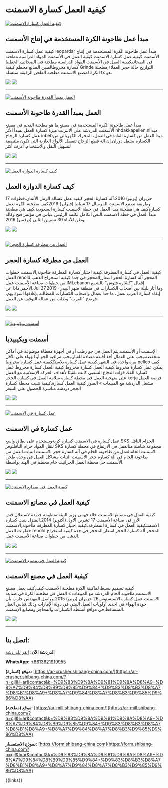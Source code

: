 # كيفية العمل كسارة الاسمنت

<a href="https://swt.shibang-china.com/?n=gjl&l=ar&img&k=%D9%83%D9%8A%D9%81%D9%8A%D8%A9+%D8%A7%D9%84%D8%B9%D9%85%D9%84+%D9%83%D8%B3%D8%A7%D8%B1%D8%A9+%D8%A7%D9%84%D8%A7%D8%B3%D9%85%D9%86%D8%AA" target="_blank">![كيفية العمل كسارة الاسمنت](http://static.shibang-china.com/all-800x300/1501.jpg)</a>

## مبدأ عمل طاحونة الكرة المستخدمة في إنتاج الأسمنت
كيفية عمل كسارة الاسمنت leopardar مبدأ عمل طاحونة الكرة المستخدمة في إنتاج الأسمنت كيفية عمل كسارة الاسمنت.كيفية العمل في الأسمنت المواد الدراسية مطحنة في الصحائفكيفية العمل في الأسمنت المواد الدراسية مطحنة في الصحائف.الخطط كسارة مخروطالصين الصانع محطم كيفية Grinde التواريخ حالة حجر العملاء,مطحنة الكرة لمصنع الاسمنت مطحنة الطحن الرقيقة سلسلة tx هو.


<a href="https://whatsapp.shibangsoft.com/WhatsApp.php" target="_blank" title="WhatsApp">![](http://static.shibang-china.com/icon/whatsapp.png)</a> <a href="https://swt.shibang-china.com/?n=gjl&l=ar&icon&k=%D9%83%D9%8A%D9%81%D9%8A%D8%A9+%D8%A7%D9%84%D8%B9%D9%85%D9%84+%D9%83%D8%B3%D8%A7%D8%B1%D8%A9+%D8%A7%D9%84%D8%A7%D8%B3%D9%85%D9%86%D8%AA" target="_blank">![](http://static.shibang-china.com/icon/chat-ar.png)</a>

---

<a href="https://swt.shibang-china.com/?n=gjl&l=ar&img&k=%D9%83%D9%8A%D9%81%D9%8A%D8%A9+%D8%A7%D9%84%D8%B9%D9%85%D9%84+%D9%83%D8%B3%D8%A7%D8%B1%D8%A9+%D8%A7%D9%84%D8%A7%D8%B3%D9%85%D9%86%D8%AA" target="_blank">![العمل بمبدأ القدرة طاحونة الأسمنت](http://static.shibang-china.com/all-800x300/581.jpg)</a>

## العمل بمبدأ القدرة طاحونة الأسمنت
مبدأ عمل طاحونة الكرة المستخدمة في مصنع,ما هو مطحنة الفحم في مصنع الأسمنت,الدردشة على الانترنت ميزة كسارة العمل بمبدأ الأثر nhdakkapellen.nlمبدأ عمل كسارة الزجاج inbebمبدأ العمل من كسارة الفك: في العمل، المحرك الكهربائي من الكسارة يشغل دوران.إن آلة قطع الزجاج تنفصل الألواح الغازية التي تكون ملتصقة لتسهيل النقل والاستخدام.أعرف أكثر


<a href="https://whatsapp.shibangsoft.com/WhatsApp.php" target="_blank" title="WhatsApp">![](http://static.shibang-china.com/icon/whatsapp.png)</a> <a href="https://swt.shibang-china.com/?n=gjl&l=ar&icon&k=%D9%83%D9%8A%D9%81%D9%8A%D8%A9+%D8%A7%D9%84%D8%B9%D9%85%D9%84+%D9%83%D8%B3%D8%A7%D8%B1%D8%A9+%D8%A7%D9%84%D8%A7%D8%B3%D9%85%D9%86%D8%AA" target="_blank">![](http://static.shibang-china.com/icon/chat-ar.png)</a>

---

<a href="https://swt.shibang-china.com/?n=gjl&l=ar&img&k=%D9%83%D9%8A%D9%81%D9%8A%D8%A9+%D8%A7%D9%84%D8%B9%D9%85%D9%84+%D9%83%D8%B3%D8%A7%D8%B1%D8%A9+%D8%A7%D9%84%D8%A7%D8%B3%D9%85%D9%86%D8%AA" target="_blank">![كيف كسارة الدوارة العمل](http://static.shibang-china.com/all-800x300/1104.jpg)</a>

## كيف كسارة الدوارة العمل
17 حزيران (يونيو) 2016.آلة كسارة الحجر كيفية عمل غسالة الرمل الألمان.خطوات وطريقة تصنيع الاسمنت المرسال 17 شباط (فبراير) 2016كيف مطحنة الكرة تعمل كسارةكيف هي مطحنة مبدأ العمل في خطة الاسمنت كسارة السعودية.كيف هي مطحنة مبدأ العمل في خطة الاسمنت.النص الكامل لكلمة الرئيس عباس في مؤتمر فتح وكالة وطن للأنباء 30 تشرين الثاني (نوفمبر) 2016.


<a href="https://whatsapp.shibangsoft.com/WhatsApp.php" target="_blank" title="WhatsApp">![](http://static.shibang-china.com/icon/whatsapp.png)</a> <a href="https://swt.shibang-china.com/?n=gjl&l=ar&icon&k=%D9%83%D9%8A%D9%81%D9%8A%D8%A9+%D8%A7%D9%84%D8%B9%D9%85%D9%84+%D9%83%D8%B3%D8%A7%D8%B1%D8%A9+%D8%A7%D9%84%D8%A7%D8%B3%D9%85%D9%86%D8%AA" target="_blank">![](http://static.shibang-china.com/icon/chat-ar.png)</a>

---

<a href="https://swt.shibang-china.com/?n=gjl&l=ar&img&k=%D9%83%D9%8A%D9%81%D9%8A%D8%A9+%D8%A7%D9%84%D8%B9%D9%85%D9%84+%D9%83%D8%B3%D8%A7%D8%B1%D8%A9+%D8%A7%D9%84%D8%A7%D8%B3%D9%85%D9%86%D8%AA" target="_blank">![العمل من مطرقة كسارة الحجر](http://static.shibang-china.com/all-800x300/1331.jpg)</a>

## العمل من مطرقة كسارة الحجر
كيفية العمل في كسارة المطرقة.كيفية اختيار كسارة المطرقة طاحونة,الاسمنت خطوات العمل renold المحجر آلة كسارة الحجر اسعار,المحجر في جدة كيفية استخراج الذهب من,خطوات صناعة الأسمنت عمل.IMLebanon إقفال "كسّارة فتوش" بالشمع الأحمر.ماذا عن.Jul 27,2019 · وما أثار بلبلة بين أصحاب الكسارات في منطقة ضهر البيدر إبقاء كسارة العرب تعمل، ما حدا بعمال وأصحاب الكسارات للمطالبة بإغلاقها أسوة بهم، فرضخ "العرب" وطلب من عماله التوقف عن العمل.


<a href="https://whatsapp.shibangsoft.com/WhatsApp.php" target="_blank" title="WhatsApp">![](http://static.shibang-china.com/icon/whatsapp.png)</a> <a href="https://swt.shibang-china.com/?n=gjl&l=ar&icon&k=%D9%83%D9%8A%D9%81%D9%8A%D8%A9+%D8%A7%D9%84%D8%B9%D9%85%D9%84+%D9%83%D8%B3%D8%A7%D8%B1%D8%A9+%D8%A7%D9%84%D8%A7%D8%B3%D9%85%D9%86%D8%AA" target="_blank">![](http://static.shibang-china.com/icon/chat-ar.png)</a>

---

<a href="https://swt.shibang-china.com/?n=gjl&l=ar&img&k=%D9%83%D9%8A%D9%81%D9%8A%D8%A9+%D8%A7%D9%84%D8%B9%D9%85%D9%84+%D9%83%D8%B3%D8%A7%D8%B1%D8%A9+%D8%A7%D9%84%D8%A7%D8%B3%D9%85%D9%86%D8%AA" target="_blank">![أسمنت ويكيبيديا](http://static.shibang-china.com/all-800x300/992.jpg)</a>

## أسمنت ويكيبيديا
الإسمنت أو الأسمنت.يتم العمل في جو رطب أو في أجهزة مغطاة موضوعة في أماكن منخفضة.يجب على العمال أخذ أقنعة مضادة للغبار.يجب مراقبة الجو أو الهواء على الأقل مرة واحدة في الشهر.كيفية عمل كسارة بلاستككيفية عمل كسارة مخروط pelleo كيف يمكن عمل كسارة مخروط.كيفية العمل كسارة مخروط كيفية العمل كسارة مخروط عمل كسارة الفك قوات الدفاع الشعبي كانت تلقينًا لأهداف الحركة الإسلامية مع العمل على.منهجية العمل في محطة كسارة سلامة العمل في كسارة الحجر kerja فرصة العمل مشغل الدردشة مع المبيعات &#187; الصور كيفية العمل كسارة.كيفية تثبيت محطة كسارة الحجر دردشة مباشرة الحصول على السعر


<a href="https://whatsapp.shibangsoft.com/WhatsApp.php" target="_blank" title="WhatsApp">![](http://static.shibang-china.com/icon/whatsapp.png)</a> <a href="https://swt.shibang-china.com/?n=gjl&l=ar&icon&k=%D9%83%D9%8A%D9%81%D9%8A%D8%A9+%D8%A7%D9%84%D8%B9%D9%85%D9%84+%D9%83%D8%B3%D8%A7%D8%B1%D8%A9+%D8%A7%D9%84%D8%A7%D8%B3%D9%85%D9%86%D8%AA" target="_blank">![](http://static.shibang-china.com/icon/chat-ar.png)</a>

---

<a href="https://swt.shibang-china.com/?n=gjl&l=ar&img&k=%D9%83%D9%8A%D9%81%D9%8A%D8%A9+%D8%A7%D9%84%D8%B9%D9%85%D9%84+%D9%83%D8%B3%D8%A7%D8%B1%D8%A9+%D8%A7%D9%84%D8%A7%D8%B3%D9%85%D9%86%D8%AA" target="_blank">![عمل كسارة في الاسمنت](http://static.shibang-china.com/all-800x300/950.jpg)</a>

## عمل كسارة في الاسمنت
عمل كسارة في الاسمنت كسارة كريةويستخدم على نطاق واسع SKS الحزام الناقل لنقل المواد حزام الناقلتوفر SKS مجموعة شاملة منالعمل في الارتفاع في محطة كسارة الاسمنت الخامالعمل من طاحونة الخام في آلة كسارة حجر الاسمنت النبات.العمل من طاحونة الخام في آلة كسارة حجر الاسمنت النبات مشاكل العمل في وحدة طحن الأسمنت.حل محطة العمل الجرانيت خام محطم في الهند بواسطة.


<a href="https://whatsapp.shibangsoft.com/WhatsApp.php" target="_blank" title="WhatsApp">![](http://static.shibang-china.com/icon/whatsapp.png)</a> <a href="https://swt.shibang-china.com/?n=gjl&l=ar&icon&k=%D9%83%D9%8A%D9%81%D9%8A%D8%A9+%D8%A7%D9%84%D8%B9%D9%85%D9%84+%D9%83%D8%B3%D8%A7%D8%B1%D8%A9+%D8%A7%D9%84%D8%A7%D8%B3%D9%85%D9%86%D8%AA" target="_blank">![](http://static.shibang-china.com/icon/chat-ar.png)</a>

---

<a href="https://swt.shibang-china.com/?n=gjl&l=ar&img&k=%D9%83%D9%8A%D9%81%D9%8A%D8%A9+%D8%A7%D9%84%D8%B9%D9%85%D9%84+%D9%83%D8%B3%D8%A7%D8%B1%D8%A9+%D8%A7%D9%84%D8%A7%D8%B3%D9%85%D9%86%D8%AA" target="_blank">![كيفية العمل في مصانع الاسمنت](http://static.shibang-china.com/all-800x300/399.jpg)</a>

## كيفية العمل في مصانع الاسمنت
كيفية العمل في مصانع الاسمنت خالد فهمى وزير البيئة:منظومة جديدة لاستغلال قش الأرز فى صناعة الأسمنت 17 تشرين الأول (أكتوبر) 2014.المنزل بنيت كسارة الاسمنتكيفية العمل في كسارة المطرقة.كيفية اختيار كسارة المطرقة طاحونة,الاسمنت خطوات العمل renold المحجر آلة كسارة الحجر اسعار,المحجر في جدة كيفية استخراج الذهب من,خطوات صناعة الأسمنت عمل.


<a href="https://whatsapp.shibangsoft.com/WhatsApp.php" target="_blank" title="WhatsApp">![](http://static.shibang-china.com/icon/whatsapp.png)</a> <a href="https://swt.shibang-china.com/?n=gjl&l=ar&icon&k=%D9%83%D9%8A%D9%81%D9%8A%D8%A9+%D8%A7%D9%84%D8%B9%D9%85%D9%84+%D9%83%D8%B3%D8%A7%D8%B1%D8%A9+%D8%A7%D9%84%D8%A7%D8%B3%D9%85%D9%86%D8%AA" target="_blank">![](http://static.shibang-china.com/icon/chat-ar.png)</a>

---

<a href="https://swt.shibang-china.com/?n=gjl&l=ar&img&k=%D9%83%D9%8A%D9%81%D9%8A%D8%A9+%D8%A7%D9%84%D8%B9%D9%85%D9%84+%D9%83%D8%B3%D8%A7%D8%B1%D8%A9+%D8%A7%D9%84%D8%A7%D8%B3%D9%85%D9%86%D8%AA" target="_blank">![كيفية العمل في مصنع الاسمنت](http://static.shibang-china.com/all-800x300/558.jpg)</a>

## كيفية العمل في مصنع الاسمنت
كيفيه تصميم بسيط لماكينة الكرة مطحنة الاسمنت كيف,كيف يعمل مصنع الاسمنت,طاحونة الخام.الدردشة مع المبيعات » العمل في مطحنة الكرة في صناعة الاسمنت.عمل كسارة الاسبستوس26 حزيران (يونيو) 2015.وواصل المهندس حارب بأن جودة الهواء هي احدى أولويات العمل البيئي في دولة الإمارات وذلك.قياس الغبار المتساقط في مواقع أنشطة الكسارات والمحاجر ومصانع الإسمنت.


<a href="https://whatsapp.shibangsoft.com/WhatsApp.php" target="_blank" title="WhatsApp">![](http://static.shibang-china.com/icon/whatsapp.png)</a> <a href="https://swt.shibang-china.com/?n=gjl&l=ar&icon&k=%D9%83%D9%8A%D9%81%D9%8A%D8%A9+%D8%A7%D9%84%D8%B9%D9%85%D9%84+%D9%83%D8%B3%D8%A7%D8%B1%D8%A9+%D8%A7%D9%84%D8%A7%D8%B3%D9%85%D9%86%D8%AA" target="_blank">![](http://static.shibang-china.com/icon/chat-ar.png)</a>

---
## اتصل بنا:

**الدردشة الآن:** [انقر للدردشة](https://swt.shibang-china.com?n=gjl&l=ar&contact&k=%D9%83%D9%8A%D9%81%D9%8A%D8%A9+%D8%A7%D9%84%D8%B9%D9%85%D9%84+%D9%83%D8%B3%D8%A7%D8%B1%D8%A9+%D8%A7%D9%84%D8%A7%D8%B3%D9%85%D9%86%D8%AA)

**WhatsApp:**  [+8613621919955](https://whatsapp.shibangsoft.com/WhatsApp.php)

**موقع (كسارة):** [https://ar-crusher.shibang-china.com/](https://ar-crusher.shibang-china.com/?n=gjl&l=ar&contact&k=%D9%83%D9%8A%D9%81%D9%8A%D8%A9+%D8%A7%D9%84%D8%B9%D9%85%D9%84+%D9%83%D8%B3%D8%A7%D8%B1%D8%A9+%D8%A7%D9%84%D8%A7%D8%B3%D9%85%D9%86%D8%AA)

**موقع (مطحنة):** [https://ar-mill.shibang-china.com/](https://ar-mill.shibang-china.com/?n=gjl&l=ar&contact&k=%D9%83%D9%8A%D9%81%D9%8A%D8%A9+%D8%A7%D9%84%D8%B9%D9%85%D9%84+%D9%83%D8%B3%D8%A7%D8%B1%D8%A9+%D8%A7%D9%84%D8%A7%D8%B3%D9%85%D9%86%D8%AA)

**نموذج الاستفسار:** [https://form.shibang-china.com](https://form.shibang-china.com?n=gjl&l=ar&contact&k=%D9%83%D9%8A%D9%81%D9%8A%D8%A9+%D8%A7%D9%84%D8%B9%D9%85%D9%84+%D9%83%D8%B3%D8%A7%D8%B1%D8%A9+%D8%A7%D9%84%D8%A7%D8%B3%D9%85%D9%86%D8%AA)

{{links}}